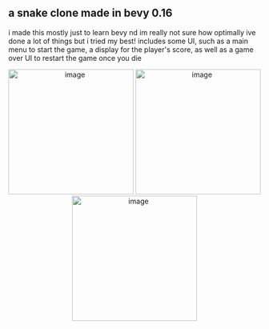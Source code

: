 ## a snake clone made in bevy 0.16

i made this mostly just to learn bevy nd im really not sure how optimally ive done a lot of things but i tried my best!
includes some UI, such as a main menu to start the game, a display for the player's score, as well as a game over UI to restart the game once you die

<p align="center">
    <img width="250" height="250" alt="image" src="https://github.com/user-attachments/assets/4b0a1466-e20d-4f20-9ee7-b789f58217e9" /> 
    <img width="250" height="250" alt="image" src="https://github.com/user-attachments/assets/7b147ce7-21c3-440f-9446-88033122dab9" />
    <img width="250" height="250" alt="image" src="https://github.com/user-attachments/assets/292fe137-011e-4bf5-820e-6d86875c0d54" />
</p>
